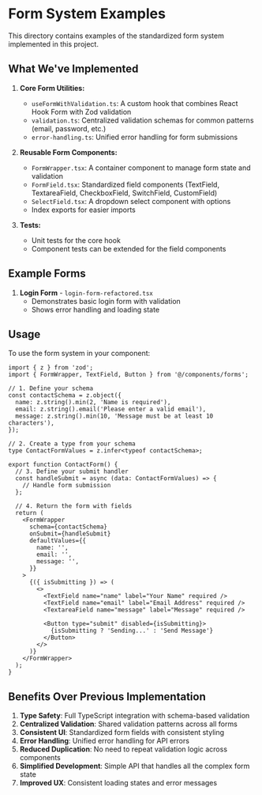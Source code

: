 # Form System Examples

This directory contains examples of the standardized form system implemented in this project.

## What We've Implemented

1. **Core Form Utilities:**
   - `useFormWithValidation.ts`: A custom hook that combines React Hook Form with Zod validation
   - `validation.ts`: Centralized validation schemas for common patterns (email, password, etc.)
   - `error-handling.ts`: Unified error handling for form submissions

2. **Reusable Form Components:**
   - `FormWrapper.tsx`: A container component to manage form state and validation
   - `FormField.tsx`: Standardized field components (TextField, TextareaField, CheckboxField, SwitchField, CustomField)
   - `SelectField.tsx`: A dropdown select component with options
   - Index exports for easier imports

3. **Tests:**
   - Unit tests for the core hook
   - Component tests can be extended for the field components

## Example Forms

1. **Login Form** - `login-form-refactored.tsx`
   - Demonstrates basic login form with validation
   - Shows error handling and loading state

## Usage

To use the form system in your component:

```tsx
import { z } from 'zod';
import { FormWrapper, TextField, Button } from '@/components/forms';

// 1. Define your schema
const contactSchema = z.object({
  name: z.string().min(2, 'Name is required'),
  email: z.string().email('Please enter a valid email'),
  message: z.string().min(10, 'Message must be at least 10 characters'),
});

// 2. Create a type from your schema
type ContactFormValues = z.infer<typeof contactSchema>;

export function ContactForm() {
  // 3. Define your submit handler
  const handleSubmit = async (data: ContactFormValues) => {
    // Handle form submission
  };

  // 4. Return the form with fields
  return (
    <FormWrapper
      schema={contactSchema}
      onSubmit={handleSubmit}
      defaultValues={{
        name: '',
        email: '',
        message: '',
      }}
    >
      {({ isSubmitting }) => (
        <>
          <TextField name="name" label="Your Name" required />
          <TextField name="email" label="Email Address" required />
          <TextareaField name="message" label="Message" required />
          
          <Button type="submit" disabled={isSubmitting}>
            {isSubmitting ? 'Sending...' : 'Send Message'}
          </Button>
        </>
      )}
    </FormWrapper>
  );
}
```

## Benefits Over Previous Implementation

1. **Type Safety**: Full TypeScript integration with schema-based validation
2. **Centralized Validation**: Shared validation patterns across all forms
3. **Consistent UI**: Standardized form fields with consistent styling
4. **Error Handling**: Unified error handling for API errors
5. **Reduced Duplication**: No need to repeat validation logic across components
6. **Simplified Development**: Simple API that handles all the complex form state
7. **Improved UX**: Consistent loading states and error messages 